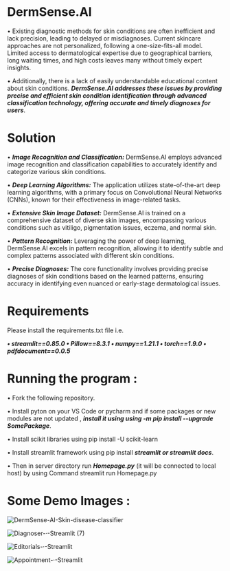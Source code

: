 # DermSense.AI
• Existing diagnostic methods for skin conditions are often inefficient and lack precision, leading to delayed or misdiagnoses. Current skincare approaches are not personalized, following a one-size-fits-all model. Limited access to dermatological expertise due to geographical barriers, long waiting times, and high costs leaves many without timely expert insights. 

• Additionally, there is a lack of easily understandable educational content about skin conditions. ***DermSense.AI addresses these issues by providing precise and efficient skin condition identification through advanced classification technology, offering accurate and timely diagnoses for users***.

# Solution 
• ***Image Recognition and Classification:*** DermSense.AI employs advanced image recognition and classification capabilities to accurately identify and categorize various skin conditions.

• ***Deep Learning Algorithms:*** The application utilizes state-of-the-art deep learning algorithms, with a primary focus on Convolutional Neural Networks (CNNs), known for their effectiveness in image-related tasks.

• ***Extensive Skin Image Dataset:*** DermSense.AI is trained on a comprehensive dataset of diverse skin images, encompassing various conditions such as vitiligo, pigmentation issues, eczema, and normal skin. 

• ***Pattern Recognition:*** Leveraging the power of deep learning, DermSense.AI excels in pattern recognition, allowing it to identify subtle and complex patterns associated with different skin conditions.

• ***Precise Diagnoses:*** The core functionality involves providing precise diagnoses of skin conditions based on the learned patterns, ensuring accuracy in identifying even nuanced or early-stage dermatological issues.

# Requirements
Please install the requirements.txt file i.e. 

***• streamlit==0.85.0 • Pillow==8.3.1 • numpy==1.21.1 • torch==1.9.0 • pdfdocument==0.0.5***

# Running the program :

• Fork the following repository.

• Install pyton on your VS Code or pycharm and if some packages or new modules are not updated ,  ***install it using using -m pip install --upgrade SomePackage***.

• Install scikit libraries using pip install -U scikit-learn

• Install streamlit framework using pip install ***streamlit or streamlit docs***.

• Then in server directory run  ***Homepage.py*** (it will be connected to local host) by using Command streamlit run Homepage.py 

# Some Demo Images : 
![DermSense-AI-Skin-disease-classifier](https://github.com/LOPO27/DermSense.AI/assets/148977729/614f1b99-54fc-4b02-83dc-5360b92f91d3)

![Diagnoser-·-Streamlit (7)](https://github.com/LOPO27/DermSense.AI/assets/148977729/52fbe029-c7d3-4f93-b919-6a58dda66bbc)

![Editorials-·-Streamlit](https://github.com/LOPO27/DermSense.AI/assets/148977729/29268d2c-2e0d-4034-83c2-a19340d22eb5)

![Appointment-·-Streamlit](https://github.com/LOPO27/DermSense.AI/assets/148977729/b18a7f91-7eab-4ce0-92c6-5ad9248652b2)





